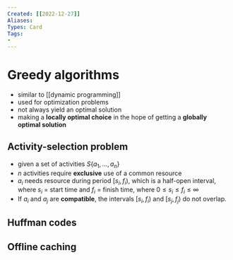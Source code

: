 ```yaml
---
Created: [[2022-12-27]]
Aliases: 
Types: Card
Tags: 
- 
---
```

# Greedy algorithms
- similar to [[dynamic programming]]
- used for optimization problems
- not always yield an optimal solution
- making a **locally optimal choice** in the hope of getting a **globally optimal solution**
## Activity-selection problem
- given a set of activities $S\{a_1,\dots,a_n\}$
- $n$ activities require **exclusive** use of a common resource
- $a_i$ needs resource during period $[s_i, f_i)$, which is a half-open interval, where $s_i$ = start time and $f_i$ = finish time, where $0\leq s_i\leq f_i\leq\infty$
- If $a_i$ and $a_j$ are **compatible**, the intervals $[s_i, f_i)$ and $[s_j, f_j)$ do not overlap. 
## Huffman codes
## Offline caching
